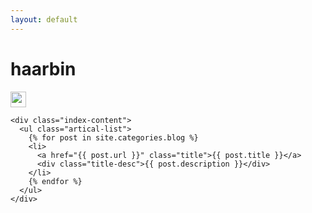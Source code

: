 ```yaml
---
layout: default
---
```


<body>
  <div class="index-wrapper">
    <div class="aside">
      <div class="info-card">
        <h1>haarbin</h1>
        <a href="http://weibo.com/1790140863/" target="_blank"><img src="http://www.weibo.com/favicon.ico" alt="" width="25"/></a>
        </div>
      <div id="particles-js"></div>
    </div>

    <div class="index-content">
      <ul class="artical-list">
        {% for post in site.categories.blog %}
        <li>
          <a href="{{ post.url }}" class="title">{{ post.title }}</a>
          <div class="title-desc">{{ post.description }}</div>
        </li>
        {% endfor %}
      </ul>
    </div>
  </div>
</body>
